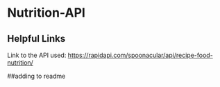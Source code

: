 # Nutrition-API


## Helpful Links
Link to the API used: https://rapidapi.com/spoonacular/api/recipe-food-nutrition/

##adding to readme